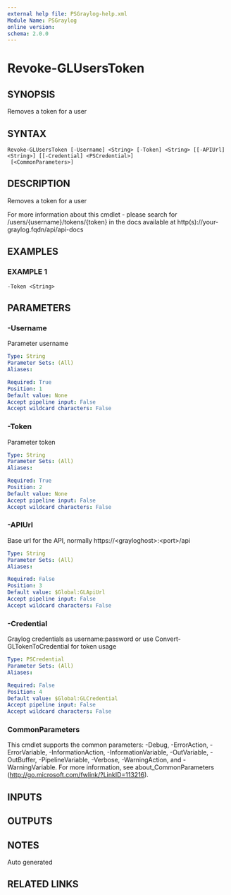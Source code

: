 ```yaml
---
external help file: PSGraylog-help.xml
Module Name: PSGraylog
online version:
schema: 2.0.0
---
```


# Revoke-GLUsersToken

## SYNOPSIS
Removes a token for a user

## SYNTAX

```
Revoke-GLUsersToken [-Username] <String> [-Token] <String> [[-APIUrl] <String>] [[-Credential] <PSCredential>]
 [<CommonParameters>]
```

## DESCRIPTION
Removes a token for a user


For more information about this cmdlet - please search for /users/{username}/tokens/{token} in the docs available at http(s)://your-graylog.fqdn/api/api-docs

## EXAMPLES

### EXAMPLE 1
```
-Token <String>
```

## PARAMETERS

### -Username
Parameter username

```yaml
Type: String
Parameter Sets: (All)
Aliases:

Required: True
Position: 1
Default value: None
Accept pipeline input: False
Accept wildcard characters: False
```

### -Token
Parameter token

```yaml
Type: String
Parameter Sets: (All)
Aliases:

Required: True
Position: 2
Default value: None
Accept pipeline input: False
Accept wildcard characters: False
```

### -APIUrl
Base url for the API, normally https://\<grayloghost\>:\<port\>/api

```yaml
Type: String
Parameter Sets: (All)
Aliases:

Required: False
Position: 3
Default value: $Global:GLApiUrl
Accept pipeline input: False
Accept wildcard characters: False
```

### -Credential
Graylog credentials as username:password or use Convert-GLTokenToCredential for token usage

```yaml
Type: PSCredential
Parameter Sets: (All)
Aliases:

Required: False
Position: 4
Default value: $Global:GLCredential
Accept pipeline input: False
Accept wildcard characters: False
```

### CommonParameters
This cmdlet supports the common parameters: -Debug, -ErrorAction, -ErrorVariable, -InformationAction, -InformationVariable, -OutVariable, -OutBuffer, -PipelineVariable, -Verbose, -WarningAction, and -WarningVariable.
For more information, see about_CommonParameters (http://go.microsoft.com/fwlink/?LinkID=113216).

## INPUTS

## OUTPUTS

## NOTES
Auto generated

## RELATED LINKS
